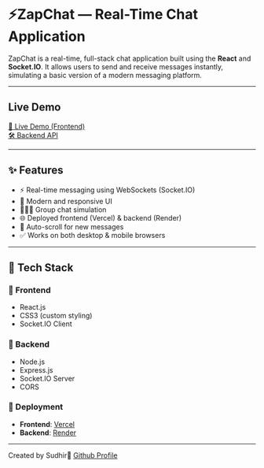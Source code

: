 # ⚡ZapChat — Real-Time Chat Application

ZapChat is a real-time, full-stack chat application built using the **React** and **Socket.IO**. It allows users to send and receive messages instantly, simulating a basic version of a modern messaging platform.

---
## Live Demo 

[🚀 Live Demo (Frontend)](https://zap-chat-alpha.vercel.app)  
[🛠️ Backend API](https://zapchat-rq1v.onrender.com)

---
## ✨ Features

- ⚡ Real-time messaging using WebSockets (Socket.IO)
- 🎨 Modern and responsive UI
- 🧑‍🤝‍🧑 Group chat simulation
- 🌐 Deployed frontend (Vercel) & backend (Render)
- 🔁 Auto-scroll for new messages
- ✅ Works on both desktop & mobile browsers

---
## 🧱 Tech Stack

### 🔹 Frontend
- React.js
- CSS3 (custom styling)
- Socket.IO Client

### 🔹 Backend
- Node.js
- Express.js
- Socket.IO Server
- CORS

### 🔹 Deployment
- **Frontend**: [Vercel](https://vercel.com)
- **Backend**: [Render](https://render.com)

---
Created by Sudhir💖
[Github Profile](https://github.com/SudhirKannan/)

